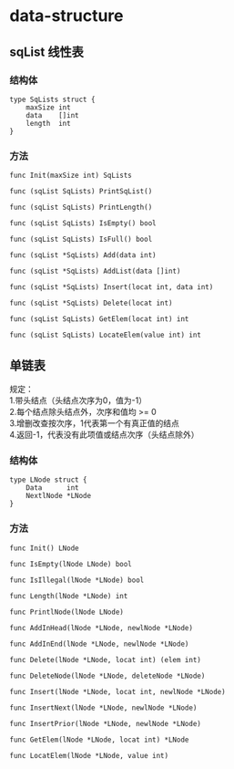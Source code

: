 # data-structure
## sqList 线性表
### 结构体
```
type SqLists struct {
	maxSize int
	data    []int
	length  int
}
```
### 方法
```
func Init(maxSize int) SqLists

func (sqList SqLists) PrintSqList()

func (sqList SqLists) PrintLength()

func (sqList SqLists) IsEmpty() bool

func (sqList SqLists) IsFull() bool 

func (sqList *SqLists) Add(data int)

func (sqList *SqLists) AddList(data []int)

func (sqList *SqLists) Insert(locat int, data int) 

func (sqList *SqLists) Delete(locat int)

func (sqList SqLists) GetElem(locat int) int

func (sqList SqLists) LocateElem(value int) int
```
## 单链表
规定：  <br>
1.带头结点（头结点次序为0，值为-1） <br>
2.每个结点除头结点外，次序和值均 >= 0  <br>
3.增删改查按次序，1代表第一个有真正值的结点  <br>
4.返回-1，代表没有此项值或结点次序（头结点除外）  <br>
### 结构体
```
type LNode struct {
	Data      int
	NextlNode *LNode
}
```
### 方法
```
func Init() LNode

func IsEmpty(lNode LNode) bool

func IsIllegal(lNode *LNode) bool

func Length(lNode *LNode) int

func PrintlNode(lNode LNode)

func AddInHead(lNode *LNode, newlNode *LNode)

func AddInEnd(lNode *LNode, newlNode *LNode)

func Delete(lNode *LNode, locat int) (elem int)

func DeleteNode(lNode *LNode, deleteNode *LNode)

func Insert(lNode *LNode, locat int, newlNode *LNode)

func InsertNext(lNode *LNode, newlNode *LNode)

func InsertPrior(lNode *LNode, newlNode *LNode)

func GetElem(lNode *LNode, locat int) *LNode

func LocatElem(lNode *LNode, value int)
```
